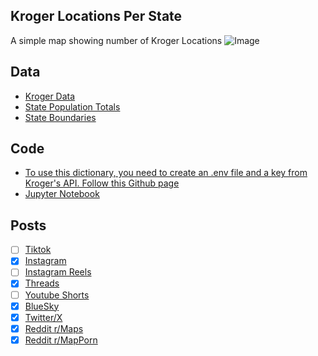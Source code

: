## Kroger Locations Per State
A simple map showing number of Kroger Locations
![Image](https://drive.google.com/uc?export=view&id=1yrJXem2SIuXpKQopRIwgeNfPrl0NDrW0)

## Data
* [Kroger Data](https://developer.kroger.com/api-products/api/location-api-partner)
* [State Population Totals](https://www.census.gov/data/tables/time-series/demo/popest/2020s-state-total.html)
* [State Boundaries](https://www.census.gov/geographies/mapping-files/time-series/geo/carto-boundary-file.html)

## Code
* [To use this dictionary, you need to create an .env file and a key from Kroger's API. Follow this Github page](https://github.com/CupOfOwls/kroger-api)
* [Jupyter Notebook](FormatData.ipynb)

## Posts
- [ ] [Tiktok]()
- [x] [Instagram](https://www.instagram.com/p/DOJYQuRkXeb/)
- [ ] [Instagram Reels]()
- [x] [Threads](https://www.threads.com/@vinemapper/post/DOJYRCpEeww)
- [ ] [Youtube Shorts]()
- [x] [BlueSky](https://bsky.app/profile/vinemapper.bsky.social/post/3lxwzvyjoxc2v)
- [x] [Twitter/X](https://x.com/VineMapper/status/1963275690943648120)
- [x] [Reddit r/Maps](https://www.reddit.com/r/Maps/comments/1n7j9th/kroger_locations_per_state/)
- [x] [Reddit r/MapPorn](https://www.reddit.com/r/MapPorn/comments/1n7j9mr/kroger_locations_per_state/)
